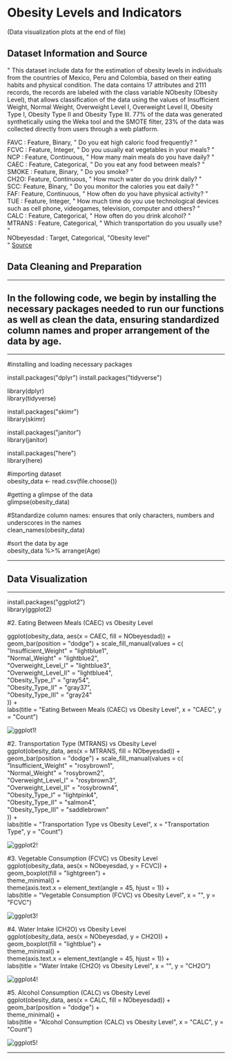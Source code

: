 # Obesity Levels and Indicators 

(Data visualization plots at the end of file)

## Dataset Information and Source

" This dataset include data for the estimation of obesity levels in individuals from the countries of Mexico, Peru and Colombia, based on their eating habits and physical condition. The data contains 17 attributes and 2111 records, the records are labeled with the class variable NObesity (Obesity Level), that allows classification of the data using the values of Insufficient Weight, Normal Weight, Overweight Level I, Overweight Level II, Obesity Type I, Obesity Type II and Obesity Type III. 77% of the data was generated synthetically using the Weka tool and the SMOTE filter, 23% of the data was collected directly from users through a web platform.

FAVC : Feature, Binary, " Do you eat high caloric food frequently? " </br>
FCVC : Feature, Integer, " Do you usually eat vegetables in your meals? " </br>
NCP : Feature, Continuous, " How many main meals do you have daily? " </br>
CAEC : Feature, Categorical, " Do you eat any food between meals? " </br>
SMOKE : Feature, Binary, " Do you smoke? " </br>
CH2O: Feature, Continuous, " How much water do you drink daily? " </br>
SCC: Feature, Binary, " Do you monitor the calories you eat daily? " </br>
FAF: Feature, Continuous, " How often do you have physical activity? " </br>
TUE : Feature, Integer, " How much time do you use technological devices such as cell phone, videogames, television, computer and others? " </br>
CALC : Feature, Categorical, " How often do you drink alcohol? " </br>
MTRANS : Feature, Categorical, " Which transportation do you usually use? " </br>
NObeyesdad : Target, Categorical, "Obesity level"  </br> " [Source](https://www.kaggle.com/datasets/fatemehmehrparvar/obesity-levels)

## Data Cleaning and Preparation
---
In the following code, we begin by installing the necessary packages needed to run our functions as well as clean the data, ensuring standardized column names and proper arrangement of the data by age. 
----
---
#installing and loading necessary packages

install.packages("dplyr")
install.packages("tidyverse")

library(dplyr) </br>
library(tidyverse)

install.packages("skimr") </br>
library(skimr)

install.packages("janitor") </br>
library(janitor)

install.packages("here") </br>
library(here)

#importing dataset </br>
obesity_data <- read.csv(file.choose())

#getting a glimpse of the data </br>
glimpse(obesity_data)

#Standardize column names: ensures that only characters, numbers and underscores in the names </br>
clean_names(obesity_data)

#sort the data by age </br>
obesity_data %>% arrange(Age)

--- 
Data Visualization 
---
---
install.packages("ggplot2") </br>
library(ggplot2)

#2. Eating Between Meals (CAEC) vs Obesity Level </br>

ggplot(obesity_data, aes(x = CAEC, fill = NObeyesdad)) + </br>
  geom_bar(position = "dodge") + scale_fill_manual(values = c( </br>
    "Insufficient_Weight" = "lightblue1", </br>
    "Normal_Weight" = "lightblue2", </br>
    "Overweight_Level_I" = "lightblue3", </br>
    "Overweight_Level_II" = "lightblue4", </br>
    "Obesity_Type_I" = "gray54", </br>
    "Obesity_Type_II" = "gray37", </br>
    "Obesity_Type_III" = "gray24" </br>
  )) +  </br>
  labs(title = "Eating Between Meals (CAEC) vs Obesity Level", x = "CAEC", y = "Count") </br>

 ![ggplot1!](Rplot2.jpeg)  


#2. Transportation Type (MTRANS) vs Obesity Level </br>
ggplot(obesity_data, aes(x = MTRANS, fill = NObeyesdad)) + </br>
  geom_bar(position = "dodge") + scale_fill_manual(values = c( </br>
    "Insufficient_Weight" = "rosybrown1", </br>
    "Normal_Weight" = "rosybrown2", </br>
    "Overweight_Level_I" = "rosybrown3", </br>
    "Overweight_Level_II" = "rosybrown4", </br>
    "Obesity_Type_I" = "lightpink4", </br>
    "Obesity_Type_II" = "salmon4", </br>
    "Obesity_Type_III" = "saddlebrown" </br>
  )) + </br>
  labs(title = "Transportation Type vs Obesity Level", x = "Transportation Type", y = "Count") </br>
  
  ![ggplot2!](Rplot1.jpeg)  

#3. Vegetable Consumption (FCVC) vs Obesity Level </br>
ggplot(obesity_data, aes(x = NObeyesdad, y = FCVC)) + </br>
  geom_boxplot(fill = "lightgreen") + </br>
  theme_minimal() + </br>
  theme(axis.text.x = element_text(angle = 45, hjust = 1)) + </br>
  labs(title = "Vegetable Consumption (FCVC) vs Obesity Level", x = "", y = "FCVC") </br>

  ![ggplot3!](Rplot3.jpeg)  

#4. Water Intake (CH2O) vs Obesity Level </br>
ggplot(obesity_data, aes(x = NObeyesdad, y = CH2O)) + </br>
  geom_boxplot(fill = "lightblue") + </br>
  theme_minimal() + </br>
  theme(axis.text.x = element_text(angle = 45, hjust = 1)) + </br>
  labs(title = "Water Intake (CH2O) vs Obesity Level", x = "", y = "CH2O") </br>

  ![ggplot4!](Rplot4.jpeg)  

#5. Alcohol Consumption (CALC) vs Obesity Level </br>
ggplot(obesity_data, aes(x = CALC, fill = NObeyesdad)) + </br>
  geom_bar(position = "dodge") + </br>
  theme_minimal() + </br>
  labs(title = "Alcohol Consumption (CALC) vs Obesity Level", x = "CALC", y = "Count") </br>

  ![ggplot5!](Rplot5.jpeg)  
  
---

